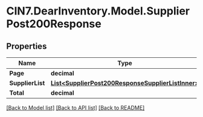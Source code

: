 # CIN7.DearInventory.Model.SupplierPost200Response

## Properties

| Name             | Type                                                                                                    | Description | Notes      |
| ---------------- | ------------------------------------------------------------------------------------------------------- | ----------- | ---------- |
| **Page**         | **decimal**                                                                                             |             | [optional] |
| **SupplierList** | [**List&lt;SupplierPost200ResponseSupplierListInner&gt;**](SupplierPost200ResponseSupplierListInner.md) |             | [optional] |
| **Total**        | **decimal**                                                                                             |             | [optional] |

[[Back to Model list]](../README.md#documentation-for-models) [[Back to API list]](../README.md#documentation-for-api-endpoints) [[Back to README]](../README.md)
